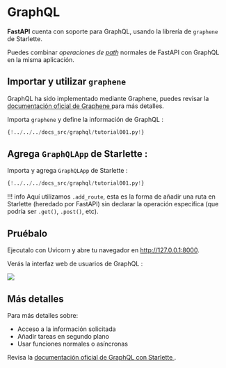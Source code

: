 # GraphQL

**FastAPI** cuenta con soporte para GraphQL, usando la librería de `graphene` de Starlette.

Puedes combinar *operaciones de <abbr title="ruta">path</abbr>* normales de FastAPI con GraphQL en la misma aplicación.

## Importar y utilizar `graphene`

GraphQL ha sido implementado mediante Graphene, puedes revisar la <a href="https://docs.graphene-python.org/en/latest/quickstart/" class="external-link" target="_blank"> documentación oficial de Graphene </a> para más detalles.

Importa `graphene` y define la información de GraphQL :

```Python hl_lines="1  6-10"
{!../../../docs_src/graphql/tutorial001.py!}
```

## Agrega `GraphQLApp` de Starlette :

Importa y agrega `GraphQLApp` de Starlette :

```Python hl_lines="3  14"
{!../../../docs_src/graphql/tutorial001.py!}
```

!!! info
    Aquí utilizamos `.add_route`, esta es la forma de añadir una ruta en Starlette (heredado por FastAPI) sin declarar la operación específica (que podría ser `.get()`, `.post()`, etc).

## Pruébalo

Ejecutalo con Uvicorn y abre tu navegador en <a href="http://127.0.0.1:8000" class="external-link" target="_blank">http://127.0.0.1:8000</a>.

Verás la interfaz web de usuarios de GraphQL :

<img src="https://fastapi.tiangolo.com/img/tutorial/graphql/image01.png">

## Más detalles

Para más detalles sobre:

* Acceso a la información solicitada
* Añadir tareas en segundo plano
* Usar funciones normales o asíncronas

Revisa la <a href="https://www.starlette.io/graphql/" class="external-link" target="_blank"> documentación oficial de GraphQL con  Starlette </a>.
